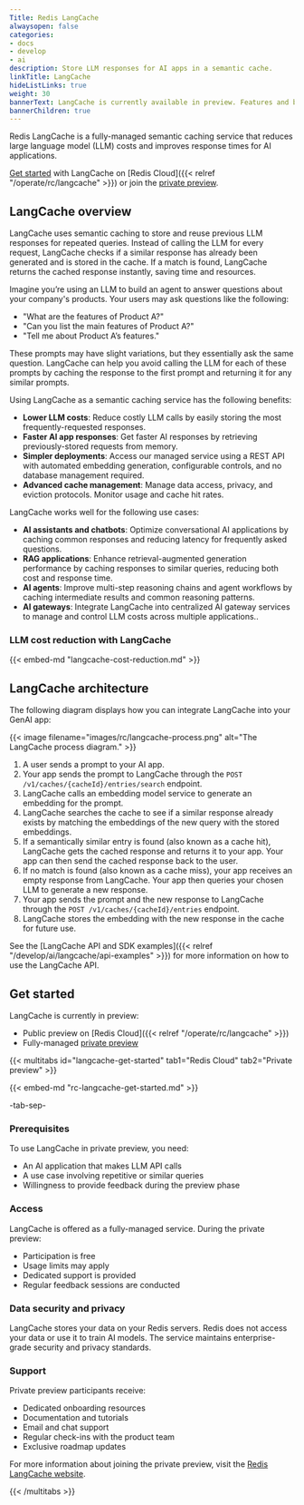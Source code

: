 ```yaml
---
Title: Redis LangCache
alwaysopen: false
categories:
- docs
- develop
- ai
description: Store LLM responses for AI apps in a semantic cache.
linkTitle: LangCache
hideListLinks: true
weight: 30
bannerText: LangCache is currently available in preview. Features and behavior are subject to change.
bannerChildren: true
---
```


Redis LangCache is a fully-managed semantic caching service that reduces large language model (LLM) costs and improves response times for AI applications. 

[Get started](#get-started) with LangCache on [Redis Cloud]({{< relref "/operate/rc/langcache" >}}) or join the [private preview](https://redis.io/langcache/).

## LangCache overview

LangCache uses semantic caching to store and reuse previous LLM responses for repeated queries. Instead of calling the LLM for every request, LangCache checks if a similar response has already been generated and is stored in the cache. If a match is found, LangCache returns the cached response instantly, saving time and resources. 

Imagine you’re using an LLM to build an agent to answer questions about your company's products. Your users may ask questions like the following:

- "What are the features of Product A?"
- "Can you list the main features of Product A?"
- "Tell me about Product A’s features."

These prompts may have slight variations, but they essentially ask the same question. LangCache can help you avoid calling the LLM for each of these prompts by caching the response to the first prompt and returning it for any similar prompts.

Using LangCache as a semantic caching service has the following benefits:

- **Lower LLM costs**:  Reduce costly LLM calls by easily storing the most frequently-requested responses.
- **Faster AI app responses**: Get faster AI responses by retrieving previously-stored requests from memory.
- **Simpler deployments**: Access our managed service using a REST API with automated embedding generation, configurable controls, and no database management required.
- **Advanced cache management**: Manage data access, privacy, and eviction protocols. Monitor usage and cache hit rates.

LangCache works well for the following use cases:

- **AI assistants and chatbots**: Optimize conversational AI applications by caching common responses and reducing latency for frequently asked questions.
- **RAG applications**: Enhance retrieval-augmented generation performance by caching responses to similar queries, reducing both cost and response time.
- **AI agents**: Improve multi-step reasoning chains and agent workflows by caching intermediate results and common reasoning patterns.
- **AI gateways**: Integrate LangCache into centralized AI gateway services to manage and control LLM costs across multiple applications..

### LLM cost reduction with LangCache

{{< embed-md "langcache-cost-reduction.md"  >}}

## LangCache architecture

The following diagram displays how you can integrate LangCache into your GenAI app:

{{< image filename="images/rc/langcache-process.png" alt="The LangCache process diagram." >}}

1. A user sends a prompt to your AI app.
1. Your app sends the prompt to LangCache through the `POST /v1/caches/{cacheId}/entries/search` endpoint.
1. LangCache calls an embedding model service to generate an embedding for the prompt.
1. LangCache searches the cache to see if a similar response already exists by matching the embeddings of the new query with the stored embeddings. 
1. If a semantically similar entry is found (also known as a cache hit), LangCache gets the cached response and returns it to your app. Your app can then send the cached response back to the user.
1. If no match is found (also known as a cache miss), your app receives an empty response from LangCache. Your app then queries your chosen LLM to generate a new response.
1. Your app sends the prompt and the new response to LangCache through the `POST /v1/caches/{cacheId}/entries` endpoint. 
1. LangCache stores the embedding with the new response in the cache for future use.

See the [LangCache API and SDK examples]({{< relref "/develop/ai/langcache/api-examples" >}}) for more information on how to use the LangCache API.

## Get started

LangCache is currently in preview:

- Public preview on [Redis Cloud]({{< relref "/operate/rc/langcache" >}})
- Fully-managed [private preview](https://redis.io/langcache/)

{{< multitabs id="langcache-get-started" 
    tab1="Redis Cloud" 
    tab2="Private preview" >}}

{{< embed-md "rc-langcache-get-started.md"  >}}

-tab-sep-

### Prerequisites

To use LangCache in private preview, you need:

- An AI application that makes LLM API calls
- A use case involving repetitive or similar queries
- Willingness to provide feedback during the preview phase

### Access

LangCache is offered as a fully-managed service. During the private preview:

- Participation is free
- Usage limits may apply
- Dedicated support is provided
- Regular feedback sessions are conducted

### Data security and privacy

LangCache stores your data on your Redis servers. Redis does not access your data or use it to train AI models. The service maintains enterprise-grade security and privacy standards.

### Support

Private preview participants receive:

- Dedicated onboarding resources
- Documentation and tutorials
- Email and chat support
- Regular check-ins with the product team
- Exclusive roadmap updates

For more information about joining the private preview, visit the [Redis LangCache website](https://redis.io/langcache/).

{{< /multitabs >}}
